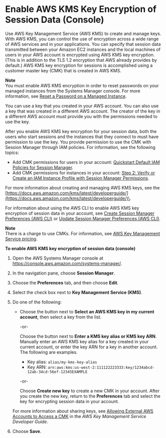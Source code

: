 # Enable AWS KMS Key Encryption of Session Data \(Console\)<a name="session-preferences-enable-encryption"></a>

Use AWS Key Management Service \(AWS KMS\) to create and manage keys\. With AWS KMS, you can control the use of encryption across a wide range of AWS services and in your applications\. You can specify that session data transmitted between your Amazon EC2 instances and the local machines of users in your AWS account is encrypted using AWS KMS key encryption\. \(This is in addition to the TLS 1\.2 encryption that AWS already provides by default\.\) AWS KMS key encryption for sessions is accomplished using a customer master key \(CMK\) that is created in AWS KMS\.

**Note**  
You must enable AWS KMS encryption in order to reset passwords on your managed instances from the Systems Manager console\. For more information, see [Reset a Password on a Managed Instance](managed-instances-password-reset.md#managed-instance-reset-a-password)\.

You can use a key that you created in your AWS account\. You can also use a key that was created in a different AWS account\. The creator of the key in a different AWS account must provide you with the permissions needed to use the key\.

After you enable AWS KMS key encryption for your session data, both the users who start sessions and the instances that they connect to must have permission to use the key\. You provide permission to use the CMK with Session Manager through IAM policies\. For information, see the following topics:
+ Add CMK permissions for users in your account: [Quickstart Default IAM Policies for Session Manager](getting-started-restrict-access-quickstart.md)\.
+ Add CMK permissions for instances in your account: [Step 2: Verify or Create an IAM Instance Profile with Session Manager Permissions](session-manager-getting-started-instance-profile.md)\.

For more information about creating and managing AWS KMS keys, see the [https://docs.aws.amazon.com/kms/latest/developerguide/](https://docs.aws.amazon.com/kms/latest/developerguide/)\.

For information about using the AWS CLI to enable AWS KMS key encryption of session data in your account, see [Create Session Manager Preferences \(AWS CLI\)](getting-started-create-preferences-cli.md) or [Update Session Manager Preferences \(AWS CLI\)](getting-started-configure-preferences-cli.md)\.

**Note**  
There is a charge to use CMKs\. For information, see [AWS Key Management Service pricing](https://aws.amazon.com/kms/pricing/)\.

**To enable AWS KMS key encryption of session data \(console\)**

1. Open the AWS Systems Manager console at [https://console\.aws\.amazon\.com/systems\-manager/](https://console.aws.amazon.com/systems-manager/)\.

1. In the navigation pane, choose **Session Manager**\.

1. Choose the **Preferences** tab, and then choose **Edit**\.

1. Select the check box next to **Key Management Service \(KMS\)**\.

1. Do one of the following:
   + Choose the button next to **Select an AWS KMS key in my current account**, then select a key from the list\.

     \-or\-

     Choose the button next to **Enter a KMS key alias or KMS key ARN**\. Manually enter an AWS KMS key alias for a key created in your current account, or enter the key ARN for a key in another account\. The following are examples\.
     + Key alias: `alias/my-kms-key-alias`
     + Key ARN: `arn:aws:kms:us-west-2:111122223333:key/1234abcd-12ab-34cd-56ef-12345EXAMPLE`

     \-or\-

     Choose **Create new key** to create a new CMK in your account\. After you create the new key, return to the **Preferences** tab and select the key for encrypting session data in your account\.

   For more information about sharing keys, see [Allowing External AWS Accounts to Access a CMK](https://docs.aws.amazon.com/kms/latest/developerguide/key-policy-modifying.html#key-policy-modifying-external-accounts) in the *AWS Key Management Service Developer Guide*\.

1. Choose **Save**\.